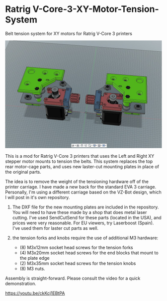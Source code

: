 # Ratrig V-Core-3-XY-Motor-Tension-System
Belt tension system for XY motors for Ratrig V-Core 3 printers

![](Images/Screenshot.jpg)

This is a mod for Ratrig V-Core 3 printers that uses the Left and Right XY stepper motor mounts to tension the belts.  This system replaces the top rear motor-cage parts, and uses new laster-cut mounting plates in place of the original parts.

The idea is to remove the weight of the tensioning hardware off of the printer carriage.  I have made a new back for the standard EVA 3 carriage.  Personally, I'm using a different carriage based on the VZ-Bot design, which I will post in it's own repository.

1.  The DXF file for the new mounting plates are included in the repository.  You will need to have these made by a shop that does metal laser cutting.  I've used SendCutSend for these parts (located in the USA), and prices were very reasonable.  For EU viewers, try Laserboost (Spain).  I've used them for laster cut parts as well.
 
2.  the tension forks and knobs require the use of additional M3 hardware:

     -  (8) M3x12mm socket head screws for the tension forks
     -  (4) M3x20mm socket head screws for the end blocks that mount to the plate edge
     -  (2) M3x35mm socket head screws for the tension knobs
     -  (8) M3 nuts.
 
 Assembly is straight-forward.  Please consult the video for a quick demonstration.

https://youtu.be/ckKcj1EBtPA
